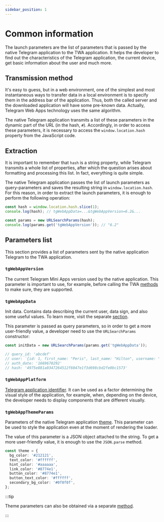 ```yaml
---
sidebar_position: 1
---
```


# Common information

The launch parameters are the list of parameters that is passed
by the native Telegram application to the TWA application. It helps the
developer to find out the characteristics of the Telegram application, the
current device, get basic information about the user and much more.

## Transmission method

It's easy to guess, but in a web environment, one of the simplest and most
instantaneous ways to transfer data in a local environment is to specify them in
the address bar of the application. Thus, both the called server and the
downloaded application will have some pre-known data. Actually, Telegram Web
Apps technology uses the same algorithm.

The native Telegram application transmits a list of these parameters in the
dynamic part of the URL (in the hash, `#`). Accordingly, in order to access
these
parameters, it is necessary to access the `window.location.hash` property from
the JavaScript code.

## Extraction

It is important to remember that `hash` is a string property, while
Telegram transmits a whole list of properties, after which the question arises
about formatting and processing this list. In fact, everything is quite simple.

The native Telegram application passes the list of launch parameters as
query-parameters and saves the resulting string in `window.location.hash`.
For this reason, in order to extract the launch parameters, it is enough
to perform the following operation:

```typescript title="Example on how to extract launch parameters"
const hash = window.location.hash.slice(1);
console.log(hash); // tgWebAppData=...&tgWebAppVersion=6.2&...

const params = new URLSearchParams(hash);
console.log(params.get('tgWebAppVersion')); // "6.2"
```

## Parameters list

This section provides a list of parameters sent by the native application
Telegram to the TWA application.

### `tgWebAppVersion`

The current Telegram Mini Apps version used by the native application. This
parameter is important to use, for example, before calling the
TWA [methods](../apps-communication/methods.mdx) to make sure, they are
supported.

### `tgWebAppData`

Init data. Contains data describing the current user, data sign, and also
some useful values. To learn more, visit the separate [section](init-data.mdx).

This parameter is passed as query parameters, so in order to get a more
user-friendly value, a developer need to use the `URLSearchParams` constructor:

```typescript title="Example of a processed value"
const initData = new URLSearchParams(params.get('tgWebAppData'));

// query_id: 'abcdef'
// user: `{id: 1, first_name: "Peris", last_name: "Hilton", username: "peris", language_code: "en", is_premium: true}`
// auth_date: '1669670292'
// hash: '4975e881a0347264512f6047e1f3d698cbd2fe0bc1573'
```

### `tgWebAppPlatform`

[Telegram application identifier](../supported-applications.md). It can be used
as a factor determining the visual style of the application, for example, when,
depending on the device, the developer needs to display components that are
different visually.

### `tgWebAppThemeParams`

Parameters of the native Telegram application [theme](../ui/theme-params.mdx).
This parameter can be used to style the application even at the moment
of rendering the loader.

The value of this parameter is a JSON object attached to the string. To
get a more user-friendly value, it is enough to use
the `JSON.parse` method.

```typescript title="Example of a processed value"
const theme = {
  bg_color: '#212121',
  text_color: '#ffffff',
  hint_color: '#aaaaaa',
  link_color: '#8774e1',
  button_color: '#8774e1',
  button_text_color: '#ffffff',
  secondary_bg_color: '#0f0f0f',
};
```

:::tip

Theme parameters can also be obtained via
a separate [method](../apps-communication/methods.mdx#web_app_request_theme).

:::
